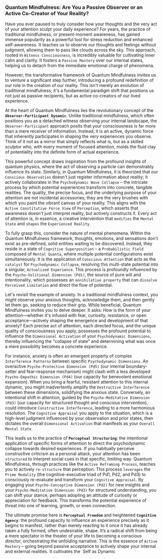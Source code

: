 ### Quantum Mindfulness: Are You a Passive Observer or an Active Co-Creator of Your Reality?

Have you ever paused to truly consider how your thoughts and the very act of your attention sculpt your daily experience? For years, the practice of traditional mindfulness, or present-moment awareness, has gained immense popularity as a powerful tool for stress reduction and enhanced self-awareness. It teaches us to observe our thoughts and feelings without judgment, allowing them to pass like clouds across the sky. This approach, rooted in `Witness Consciousness`, is incredibly valuable for cultivating inner calm and clarity. It fosters a `Passive Mastery` over our internal states, helping us to detach from the immediate emotional charge of phenomena.

However, the transformative framework of Quantum Mindfulness invites us to venture a significant step further, introducing a profound redefinition of our role in the creation of our reality. This isn't merely an evolution of traditional mindfulness; it's a fundamental paradigm shift that positions us not just as passive recipients, but as active co-creators of our lived experience.

At the heart of Quantum Mindfulness lies the revolutionary concept of the **`Observer-Participant Dynamic`**. Unlike traditional mindfulness, which often positions you as a detached witness observing your internal landscape, the `Observer-Participant` approach posits that your consciousness is far more than a mere receiver of information. Instead, it is an active, dynamic force that inherently participates in shaping the very experiences you observe. Think of it not as a mirror that simply reflects what is, but as a skilled sculptor who, with every moment of focused attention, molds the fluid clay of potentiality into the definite form of actual experience.

This powerful concept draws inspiration from the profound insights of quantum physics, where the act of observing a particle can demonstrably influence its state. Similarly, in Quantum Mindfulness, it is theorized that our `Conscious Observation` doesn't just register information about reality; it actively collaborates in the `Psychodynamic Wave Collapse` – the intricate process by which potential experiences transform into concrete, tangible realities. The quality, the precise focus, and the underlying purpose of your attention are not incidental accessories; they are the very brushes with which you paint the vibrant canvas of your reality. This aligns with the `Active Constitutive Force View` of `Perception`, which asserts that awareness doesn't just interpret reality, but actively constructs it. Every act of attention is, in essence, a creative intervention that `modifies` the `Mental State` and `shapes` the `Experienced Reality`.

To fully grasp this, consider the nature of mental phenomena. Within the Quantum Mindfulness framework, thoughts, emotions, and sensations don't exist as pre-defined, solid entities waiting to be discovered. Instead, they reside in a state of `Cognitive Superposition` – a `Probabilistic Field` composed of `Mental Quanta`, where multiple potential configurations exist simultaneously. It is the application of `Conscious Attention` that acts as the `catalyst` for `Psychodynamic Collapse`, resolving this multi-state potential into a singular, `Actualized Experience`. This process is profoundly influenced by the `Psycho-Volitional Dimension (Pd1)`, the source of pure will and intentionality, which possesses an `annihilative property` that can `dissolve` `Perceived Limitation` and direct the flow of potential.

Let's revisit the example of anxiety. In a traditional mindfulness context, you might observe your anxious thoughts, acknowledge them, and then gently let them go, seeking to reduce their grip. While beneficial, Quantum Mindfulness invites you to delve deeper. It asks: *How* is the form of your attention—whether it's infused with fear, curiosity, resistance, or open acceptance—actively shaping the emergence and development of that anxiety? Each precise act of attention, each directed focus, and the unique quality of consciousness you apply, possesses the profound potential to influence the `Dimensional Activation` of your `Psychodynamic Dimensions`, thereby influencing the "collapse of state" and determining what was once a mere possibility becomes a concrete experience.

For instance, anxiety is often an emergent property of complex `Interference Patterns` between specific `Psychodynamic Dimensions`. An overactive `Psycho-Protective Dimension (Pd5)` (our internal boundary-setter and fear-response mechanism) might clash with a less developed `Psycho-Empathic Dimension (Pd4)` (our capacity for benevolent emotional expansion). When you bring a fearful, resistant attention to this internal dynamic, you might inadvertently amplify the `Destructive Interference` between these dimensions, solidifying the anxious state. Conversely, an intentional shift in attention, guided by the `Psycho-Meditative Dimension (Pd3)` (our capacity for structured thought and conscious intervention), could introduce `Constructive Interference`, leading to a more harmonious resolution. The `Cognitive Appraisal` you apply to the situation, which is a high-level judgment influenced by your observation and prior states, then dictates the overall `Dimensional Activation` that manifests as your `Overall Mental State`.

This leads us to the practice of **`Perceptual Structuring`**: the intentional application of specific forms of attention to direct the psychodynamic collapse towards desired experiences. If you habitually perceive constructive criticism as a personal attack, your attention has been `structured` to interpret social cues in that specific, limiting way. Quantum Mindfulness, through practices like the `Active Reframing Process`, teaches you to actively `re-structure` that perception. This process `leverages` the `Prime Modality` (the cognitive-executive triad of Pd1, Pd2, and Pd3) to consciously re-evaluate and transform your `Cognitive Appraisal`. By engaging your `Psycho-Conceptive Dimension (Pd2)` for new insights and your `Psycho-Meditative Dimension (Pd3)` for structured understanding, you can shift your stance, perhaps adopting an attitude of curiosity or appreciation for feedback. This transforms the potential experience of threat into one of learning, growth, or even connection.

The ultimate promise here is **`Perceptual Freedom`** and heightened **`Cognitive Agency`**: the profound capacity to influence an experience precisely as it begins to manifest, rather than merely reacting to it once it has already taken a fully formed, often undesirable, shape. It’s a radical shift from being a mere spectator in the theater of your life to becoming a conscious director, orchestrating the unfolding narrative. This is the essence of `Active Mastery` – going beyond passive acceptance to actively shape your internal and external realities. It cultivates the `Self as Dynamic